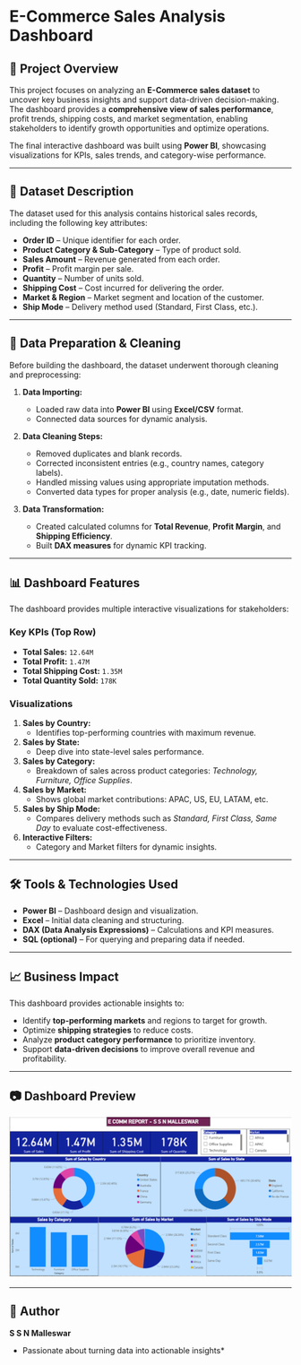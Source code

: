 
# **E-Commerce Sales Analysis Dashboard**

## **📌 Project Overview**
This project focuses on analyzing an **E-Commerce sales dataset** to uncover key business insights and support data-driven decision-making.  
The dashboard provides a **comprehensive view of sales performance**, profit trends, shipping costs, and market segmentation, enabling stakeholders to identify growth opportunities and optimize operations.

The final interactive dashboard was built using **Power BI**, showcasing visualizations for KPIs, sales trends, and category-wise performance.

---

## **📂 Dataset Description**
The dataset used for this analysis contains historical sales records, including the following key attributes:
- **Order ID** – Unique identifier for each order.
- **Product Category & Sub-Category** – Type of product sold.
- **Sales Amount** – Revenue generated from each order.
- **Profit** – Profit margin per sale.
- **Quantity** – Number of units sold.
- **Shipping Cost** – Cost incurred for delivering the order.
- **Market & Region** – Market segment and location of the customer.
- **Ship Mode** – Delivery method used (Standard, First Class, etc.).

---

## **🧹 Data Preparation & Cleaning**
Before building the dashboard, the dataset underwent thorough cleaning and preprocessing:
1. **Data Importing:**  
   - Loaded raw data into **Power BI** using **Excel/CSV** format.
   - Connected data sources for dynamic analysis.

2. **Data Cleaning Steps:**
   - Removed duplicates and blank records.
   - Corrected inconsistent entries (e.g., country names, category labels).
   - Handled missing values using appropriate imputation methods.
   - Converted data types for proper analysis (e.g., date, numeric fields).

3. **Data Transformation:**
   - Created calculated columns for **Total Revenue**, **Profit Margin**, and **Shipping Efficiency**.
   - Built **DAX measures** for dynamic KPI tracking.

---

## **📊 Dashboard Features**
The dashboard provides multiple interactive visualizations for stakeholders:

### **Key KPIs (Top Row)**
- **Total Sales:** `12.64M`
- **Total Profit:** `1.47M`
- **Total Shipping Cost:** `1.35M`
- **Total Quantity Sold:** `178K`

### **Visualizations**
1. **Sales by Country:**  
   - Identifies top-performing countries with maximum revenue.
2. **Sales by State:**  
   - Deep dive into state-level sales performance.
3. **Sales by Category:**  
   - Breakdown of sales across product categories: *Technology, Furniture, Office Supplies*.
4. **Sales by Market:**  
   - Shows global market contributions: APAC, US, EU, LATAM, etc.
5. **Sales by Ship Mode:**  
   - Compares delivery methods such as *Standard, First Class, Same Day* to evaluate cost-effectiveness.
6. **Interactive Filters:**  
   - Category and Market filters for dynamic insights.

---

## **🛠 Tools & Technologies Used**
- **Power BI** – Dashboard design and visualization.
- **Excel** – Initial data cleaning and structuring.
- **DAX (Data Analysis Expressions)** – Calculations and KPI measures.
- **SQL (optional)** – For querying and preparing data if needed.

---

## **📈 Business Impact**
This dashboard provides actionable insights to:
- Identify **top-performing markets** and regions to target for growth.
- Optimize **shipping strategies** to reduce costs.
- Analyze **product category performance** to prioritize inventory.
- Support **data-driven decisions** to improve overall revenue and profitability.

---

## **📷 Dashboard Preview**
![Dashboard Preview](E-Commerce-Sales-Dashboard/images/Dashboard_Preview.png)


---

## **👤 Author**
**S S N Malleswar**  
* Passionate about turning data into actionable insights*
